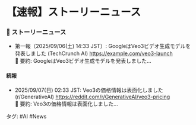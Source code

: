 # 【速報】ストーリーニュース

### 📌 ストーリーニュース
- 第一報（2025/09/06(土) 14:33 JST）: 
GoogleはVeo3ビデオ生成モデルを発表しました (TechCrunch AI) 
https://example.com/veo3-launch  
  📄 要約: GoogleはVeo3ビデオ生成モデルを発表しました…

#### 続報
- 2025/09/07(日) 02:33 JST: Veo3の価格情報は表面化しました 
(r/GenerativeAI) https://reddit.com/r/GenerativeAI/veo3-pricing  
  📄 要約: Veo3の価格情報は表面化しました…

タグ: #AI #News
<!-- retrigger -->
<!-- retrigger -->
<!-- retrigger -->
